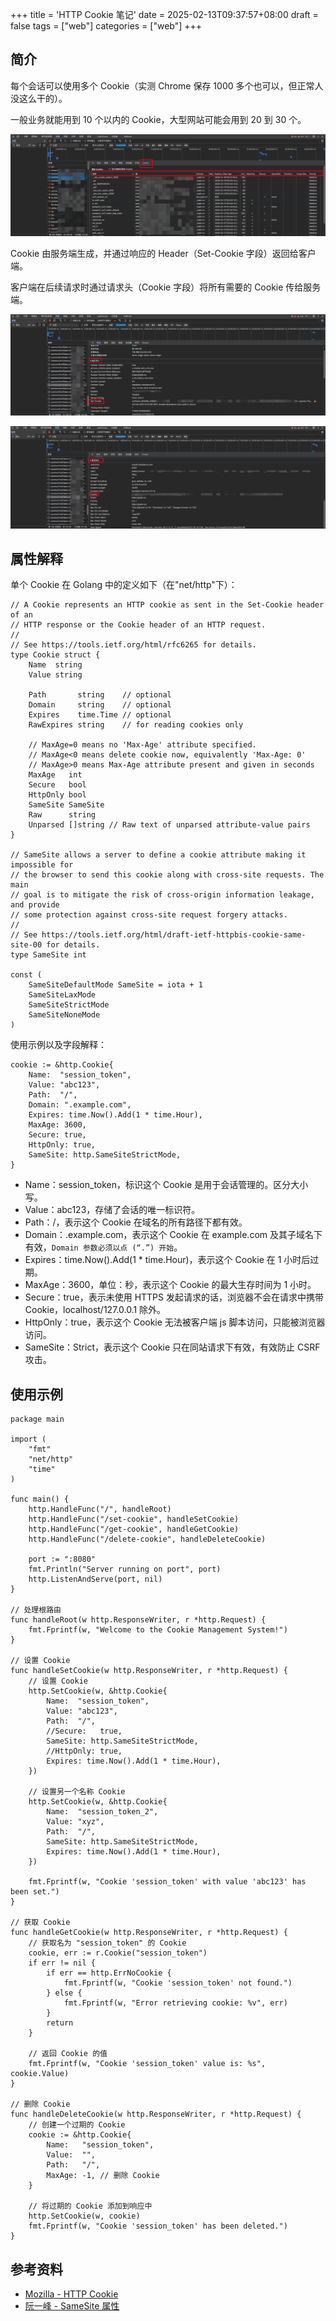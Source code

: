 +++
title = 'HTTP Cookie 笔记'
date = 2025-02-13T09:37:57+08:00
draft = false
tags = ["web"]
categories = ["web"]
+++


## 简介

每个会话可以使用多个 Cookie（实测 Chrome 保存 1000 多个也可以，但正常人没这么干的）。

一般业务就能用到 10 个以内的 Cookie，大型网站可能会用到 20 到 30 个。

![2025-02-13-10-39-C62V7N](https://raw.githubusercontent.com/zzkrix/blog-images/main/assets/2025-02-13-10-39-C62V7N.png)

Cookie 由服务端生成，并通过响应的 Header（Set-Cookie 字段）返回给客户端。

客户端在后续请求时通过请求头（Cookie 字段）将所有需要的 Cookie 传给服务端。

![2025-02-13-10-59-j5Es9D](https://raw.githubusercontent.com/zzkrix/blog-images/main/assets/2025-02-13-10-59-j5Es9D.jpg)

![2025-02-13-10-59-ulrTdj](https://raw.githubusercontent.com/zzkrix/blog-images/main/assets/2025-02-13-10-59-ulrTdj.jpg)

## 属性解释

单个 Cookie 在 Golang 中的定义如下（在"net/http"下）：

```golang
// A Cookie represents an HTTP cookie as sent in the Set-Cookie header of an
// HTTP response or the Cookie header of an HTTP request.
//
// See https://tools.ietf.org/html/rfc6265 for details.
type Cookie struct {
    Name  string
    Value string

    Path       string    // optional
    Domain     string    // optional
    Expires    time.Time // optional
    RawExpires string    // for reading cookies only

    // MaxAge=0 means no 'Max-Age' attribute specified.
    // MaxAge<0 means delete cookie now, equivalently 'Max-Age: 0'
    // MaxAge>0 means Max-Age attribute present and given in seconds
    MaxAge   int
    Secure   bool
    HttpOnly bool
    SameSite SameSite
    Raw      string
    Unparsed []string // Raw text of unparsed attribute-value pairs
}

// SameSite allows a server to define a cookie attribute making it impossible for
// the browser to send this cookie along with cross-site requests. The main
// goal is to mitigate the risk of cross-origin information leakage, and provide
// some protection against cross-site request forgery attacks.
//
// See https://tools.ietf.org/html/draft-ietf-httpbis-cookie-same-site-00 for details.
type SameSite int

const (
    SameSiteDefaultMode SameSite = iota + 1
    SameSiteLaxMode
    SameSiteStrictMode
    SameSiteNoneMode
)
```

使用示例以及字段解释：

```golang
cookie := &http.Cookie{
    Name:  "session_token",
    Value: "abc123",
    Path:  "/",
    Domain: ".example.com",
    Expires: time.Now().Add(1 * time.Hour),
    MaxAge: 3600,
    Secure: true,
    HttpOnly: true,
    SameSite: http.SameSiteStrictMode,
}
```

- Name：session_token，标识这个 Cookie 是用于会话管理的。区分大小写。
- Value：abc123，存储了会话的唯一标识符。
- Path：/，表示这个 Cookie 在域名的所有路径下都有效。
- Domain：.example.com，表示这个 Cookie 在 example.com 及其子域名下有效，`Domain 参数必须以点 (“.”) 开始`。
- Expires：time.Now().Add(1 * time.Hour)，表示这个 Cookie 在 1 小时后过期。
- MaxAge：3600，单位：秒，表示这个 Cookie 的最大生存时间为 1 小时。
- Secure：true，表示未使用 HTTPS 发起请求的话，浏览器不会在请求中携带 Cookie，localhost/127.0.0.1 除外。
- HttpOnly：true，表示这个 Cookie 无法被客户端 js 脚本访问，只能被浏览器访问。
- SameSite：Strict，表示这个 Cookie 只在同站请求下有效，有效防止 CSRF 攻击。

## 使用示例

```golang
package main

import (
    "fmt"
    "net/http"
    "time"
)

func main() {
    http.HandleFunc("/", handleRoot)
    http.HandleFunc("/set-cookie", handleSetCookie)
    http.HandleFunc("/get-cookie", handleGetCookie)
    http.HandleFunc("/delete-cookie", handleDeleteCookie)

    port := ":8080"
    fmt.Println("Server running on port", port)
    http.ListenAndServe(port, nil)
}

// 处理根路由
func handleRoot(w http.ResponseWriter, r *http.Request) {
    fmt.Fprintf(w, "Welcome to the Cookie Management System!")
}

// 设置 Cookie
func handleSetCookie(w http.ResponseWriter, r *http.Request) {
    // 设置 Cookie
    http.SetCookie(w, &http.Cookie{
        Name:  "session_token",
        Value: "abc123",
        Path:  "/",
        //Secure:   true,
        SameSite: http.SameSiteStrictMode,
        //HttpOnly: true,
        Expires: time.Now().Add(1 * time.Hour),
    })

    // 设置另一个名称 Cookie
    http.SetCookie(w, &http.Cookie{
        Name:  "session_token_2",
        Value: "xyz",
        Path:  "/",
        SameSite: http.SameSiteStrictMode,
        Expires: time.Now().Add(1 * time.Hour),
    })

    fmt.Fprintf(w, "Cookie 'session_token' with value 'abc123' has been set.")
}

// 获取 Cookie
func handleGetCookie(w http.ResponseWriter, r *http.Request) {
    // 获取名为 "session_token" 的 Cookie
    cookie, err := r.Cookie("session_token")
    if err != nil {
        if err == http.ErrNoCookie {
            fmt.Fprintf(w, "Cookie 'session_token' not found.")
        } else {
            fmt.Fprintf(w, "Error retrieving cookie: %v", err)
        }
        return
    }

    // 返回 Cookie 的值
    fmt.Fprintf(w, "Cookie 'session_token' value is: %s", cookie.Value)
}

// 删除 Cookie
func handleDeleteCookie(w http.ResponseWriter, r *http.Request) {
    // 创建一个过期的 Cookie
    cookie := &http.Cookie{
        Name:   "session_token",
        Value:  "",
        Path:   "/",
        MaxAge: -1, // 删除 Cookie
    }

    // 将过期的 Cookie 添加到响应中
    http.SetCookie(w, cookie)
    fmt.Fprintf(w, "Cookie 'session_token' has been deleted.")
}
```

## 参考资料

- [Mozilla - HTTP Cookie](https://developer.mozilla.org/zh-CN/docs/Web/HTTP/Cookies)
- [阮一峰 - SameSite 属性](https://www.ruanyifeng.com/blog/2019/09/cookie-samesite.html)
